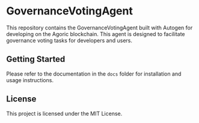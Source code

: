 
# GovernanceVotingAgent
This repository contains the GovernanceVotingAgent built with Autogen for developing on the Agoric blockchain. This agent is designed to facilitate governance voting tasks for developers and users.

## Getting Started
Please refer to the documentation in the `docs` folder for installation and usage instructions.

## License
This project is licensed under the MIT License.
